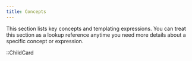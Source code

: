 ```yaml
---
title: Concepts
---
```


This section lists key concepts and templating expressions. You can treat this section as a lookup reference anytime you need more details about a specific concept or expression.

::ChildCard